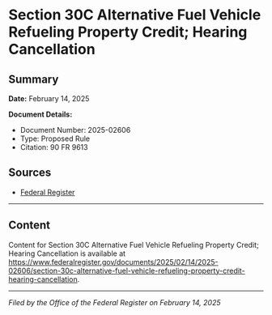# Section 30C Alternative Fuel Vehicle Refueling Property Credit; Hearing Cancellation

## Summary

**Date:** February 14, 2025

**Document Details:**
- Document Number: 2025-02606
- Type: Proposed Rule
- Citation: 90 FR 9613

## Sources
- [Federal Register](https://www.federalregister.gov/documents/2025/02/14/2025-02606/section-30c-alternative-fuel-vehicle-refueling-property-credit-hearing-cancellation)

---

## Content

Content for Section 30C Alternative Fuel Vehicle Refueling Property Credit; Hearing Cancellation is available at https://www.federalregister.gov/documents/2025/02/14/2025-02606/section-30c-alternative-fuel-vehicle-refueling-property-credit-hearing-cancellation.

---

*Filed by the Office of the Federal Register on February 14, 2025*
